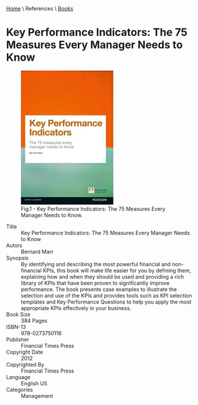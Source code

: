 [Home](../../index.md) \ References \ [Books](list.md)

# Key Performance Indicators: The 75 Measures Every Manager Needs to Know

<figure>
  <img src="Key-Performance-Indicators.png" alt="Key Performance Indicators: The 75 Measures Every Manager Needs to Know" style="width:250px">
  <figcaption>Fig.1 - Key Performance Indicators: The 75 Measures Every Manager Needs to Know.</figcaption>
</figure>

<div itemscope="" itemtype="https://schema.org/Book">
   <meta itemprop="bookFormat" content="EBook/DAISY3"/>
   <meta itemprop="accessibilityFeature" content="largePrint/CSSEnabled"/>
   <meta itemprop="accessibilityFeature" content="highContrast/CSSEnabled"/>
   <meta itemprop="accessibilityFeature" content="resizeText/CSSEnabled"/>
   <meta itemprop="accessibilityFeature" content="displayTransformability"/>
   <meta itemprop="accessibilityFeature" content="longDescription"/>
   <meta itemprop="accessibilityFeature" content="alternativeText"/>
   <meta itemprop="accessibilityControl" content="fullKeyboardControl"/>
   <meta itemprop="accessibilityControl" content="fullMouseControl"/>
   <meta itemprop="accessibilityHazard" content="noFlashingHazard"/>
   <meta itemprop="accessibilityHazard" content="noMotionSimulationHazard"/>
   <meta itemprop="accessibilityHazard" content="noSoundHazard"/>
   <meta itemprop="accessibilityAPI" content="ARIA"/>

   <dl>
      <dt>Title</dt>
      <dd itemprop="name">Key Performance Indicators: The 75 Measures Every Manager Needs to Know</dd>
	  <dt>Autors</dt>
	  <dd itemprop="author" itemtype="https://schema.org/Person" itemscope=""><span itemprop="name">Bernard Marr</span></dd>
      <dt>Synopsis</dt>
      <dd itemprop="description">By identifying and describing the most powerful financial and non-financial KPIs, this book will make life easier for you by defining them, explaining how and when they should be used and providing a rich library of KPIs that have been proven to significantly improve performance. The book presents case examples to illustrate the selection and use of the KPIs and provides tools such as KPI selection templates and Key Performance Questions to help you apply the most appropriate KPIs effectively in your business.</dd>
      <dt>Book Size</dt>
      <dd><span itemprop="numberOfPages">384</span> Pages</dd>
      <dt>ISBN-13</dt>
      <dd itemprop="isbn">978-0273750116</dd>
      <dt>Publisher</dt>
      <dd itemprop="publisher" itemtype="https://schema.org/Organization" itemscope=""><span itemprop="name">Financial Times Press</span></dd>
      <dt>Copyright Date</dt>
      <dd itemprop="copyrightYear">2012</dd>
      <dt>Copyrighted By</dt>
      <dd itemprop="copyrightHolder" itemtype="https://schema.org/Organization" itemscope=""><span itemprop="name">Financial Times Press</span></dd>
      <dt>Language</dt>
      <dd><meta itemprop="inLanguage" content="en-US"/>English US</dd>
      <dt>Categories</dt>
      <dd><span itemprop="genre">Management</span></dd>
   </dl>
</div>
